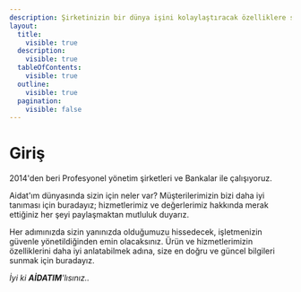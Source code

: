 ```yaml
---
description: Şirketinizin bir dünya işini kolaylaştıracak özelliklere sahibiz
layout:
  title:
    visible: true
  description:
    visible: true
  tableOfContents:
    visible: true
  outline:
    visible: true
  pagination:
    visible: false
---
```


# Giriş

2014'den beri Profesyonel yönetim şirketleri ve Bankalar ile çalışıyoruz.



Aidat'ım dünyasında sizin için neler var? Müşterilerimizin bizi daha iyi tanıması için buradayız; hizmetlerimiz ve değerlerimiz hakkında merak ettiğiniz her şeyi paylaşmaktan mutluluk duyarız.



Her adımınızda sizin yanınızda olduğumuzu hissedecek, işletmenizin güvenle yönetildiğinden emin olacaksınız. Ürün ve hizmetlerimizin özelliklerini daha iyi anlatabilmek adına, size en doğru ve güncel bilgileri sunmak için buradayız.

_İyi ki **AİDATIM**'lısınız.._
